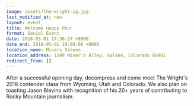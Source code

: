 ```yaml
---
image: assets/the-wright-ig.jpg
last_modified_at: now
layout: event
title: Welcome Happy Hour
format: Social Event
date: 2018-05-01 17:30:37 +0000
date_end: 2018-05-01 19:00:00 +0000
location_name: Miners Saloon
location_address: 1109 Miner's Alley, Golden, Colorado 80401
redirect_from: []
---
```

After a successful opening day, decompress and come meet The Wright's 2018 contender class from Wyoming, Utah and Colorado. We also plan on toasting Jason Blevins with recognition of his 20+ years of  contributing to Rocky Mountain journalism.